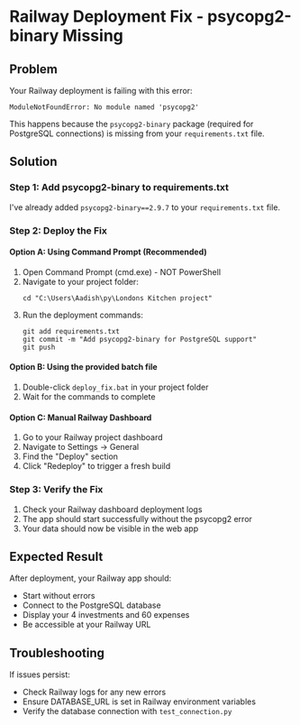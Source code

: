 # Railway Deployment Fix - psycopg2-binary Missing

## Problem
Your Railway deployment is failing with this error:
```
ModuleNotFoundError: No module named 'psycopg2'
```

This happens because the `psycopg2-binary` package (required for PostgreSQL connections) is missing from your `requirements.txt` file.

## Solution

### Step 1: Add psycopg2-binary to requirements.txt
I've already added `psycopg2-binary==2.9.7` to your `requirements.txt` file.

### Step 2: Deploy the Fix

#### Option A: Using Command Prompt (Recommended)
1. Open Command Prompt (cmd.exe) - NOT PowerShell
2. Navigate to your project folder:
   ```
   cd "C:\Users\Aadish\py\Londons Kitchen project"
   ```
3. Run the deployment commands:
   ```
   git add requirements.txt
   git commit -m "Add psycopg2-binary for PostgreSQL support"
   git push
   ```

#### Option B: Using the provided batch file
1. Double-click `deploy_fix.bat` in your project folder
2. Wait for the commands to complete

#### Option C: Manual Railway Dashboard
1. Go to your Railway project dashboard
2. Navigate to Settings → General
3. Find the "Deploy" section
4. Click "Redeploy" to trigger a fresh build

### Step 3: Verify the Fix
1. Check your Railway dashboard deployment logs
2. The app should start successfully without the psycopg2 error
3. Your data should now be visible in the web app

## Expected Result
After deployment, your Railway app should:
- Start without errors
- Connect to the PostgreSQL database
- Display your 4 investments and 60 expenses
- Be accessible at your Railway URL

## Troubleshooting
If issues persist:
- Check Railway logs for any new errors
- Ensure DATABASE_URL is set in Railway environment variables
- Verify the database connection with `test_connection.py`